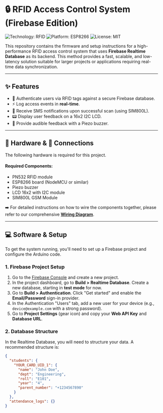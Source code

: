 # 🔒 RFID Access Control System (Firebase Edition)
![Technology: RFID](https://img.shields.io/badge/Technology-RFID-blue) ![Platform: ESP8266](https://img.shields.io/badge/Platform-ESP8266-green) ![License: MIT](https://img.shields.io/badge/License-MIT-yellow)

This repository contains the firmware and setup instructions for a high-performance RFID access control system that uses **Firebase Realtime Database** as its backend. This method provides a fast, scalable, and low-latency solution suitable for larger projects or applications requiring real-time data synchronization.

---

## ✨ Features
* 🔑 Authenticate users via RFID tags against a secure Firebase database.
* ⚡ Log access events in **real-time**.
* 📲 Receive SMS notifications upon successful scan (using SIM800L).
* 📟 Display user feedback on a 16x2 I2C LCD.
* 🔔 Provide audible feedback with a Piezo buzzer.

---

## 🔩 Hardware & 🔌 Connections
The following hardware is required for this project.

#### Required Components:
* PN532 RFID module
* ESP8266 board (NodeMCU or similar)
* Piezo buzzer
* LCD 16x2 with I2C module
* SIM800L GSM Module

➡️ For detailed instructions on how to wire the components together, please refer to our comprehensive **[Wiring Diagram](https://github.com/YOUR_USERNAME/YOUR_REPO/wiki/Wiring-Diagram)**.

---

## 💻 Software & Setup
To get the system running, you'll need to set up a Firebase project and configure the Arduino code.

### 1. Firebase Project Setup
1.  Go to the [Firebase Console](https://console.firebase.google.com/) and create a new project.
2.  In the project dashboard, go to **Build > Realtime Database**. Create a new database, starting in **test mode** for now.
3.  Go to **Build > Authentication**. Click "Get started" and enable the **Email/Password** sign-in provider.
4.  In the Authentication "Users" tab, add a new user for your device (e.g., `device@example.com` with a strong password).
5.  Go to **Project Settings** (gear icon) and copy your **Web API Key** and **Database URL**.

### 2. Database Structure
In the Realtime Database, you will need to structure your data. A recommended structure is:
```json
{
  "students": {
    "YOUR_CARD_UID_1": {
      "name": "John Doe",
      "dept": "Engineering",
      "roll": "E101",
      "year": "4",
      "parent_number": "+1234567890"
    }
  },
  "attendance_logs": {}
}
